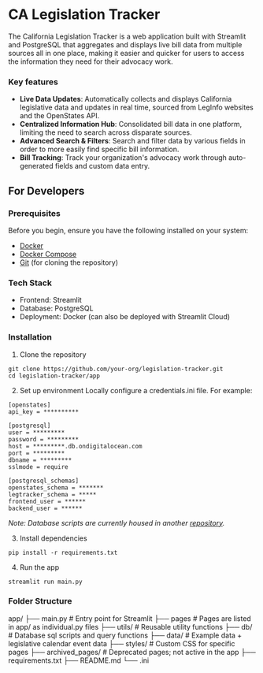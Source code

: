 # CA Legislation Tracker
The California Legislation Tracker is a web application built with Streamlit and PostgreSQL that aggregates and displays live bill data from multiple sources all in one place, making it easier and quicker for users to access the information they need for their advocacy work.

### Key features
- **Live Data Updates**: Automatically collects and displays California legislative data and updates in real time, sourced from LegInfo websites and the OpenStates API.
- **Centralized Information Hub**: Consolidated bill data in one platform, limiting the need to search across disparate sources.
- **Advanced Search & Filters**: Search and filter data by various fields in order to more easily find specific bill information.
- **Bill Tracking**: Track your organization's advocacy work through auto-generated fields and custom data entry.

## For Developers

### Prerequisites
Before you begin, ensure you have the following installed on your system:

- [Docker](https://docs.docker.com/get-docker/)
- [Docker Compose](https://docs.docker.com/compose/)
- [Git](https://git-scm.com/) (for cloning the repository)

### Tech Stack
- Frontend: Streamlit
- Database: PostgreSQL
- Deployment: Docker (can also be deployed with Streamlit Cloud)

### Installation

1. Clone the repository
```
git clone https://github.com/your-org/legislation-tracker.git
cd legislation-tracker/app
```

2. Set up environment
Locally configure a credentials.ini file. For example:

```
[openstates]
api_key = **********

[postgresql]
user = *********
password = *********
host = *********.db.ondigitalocean.com
port = *********
dbname = *********
sslmode = require

[postgresql_schemas]
openstates_schema = *******
legtracker_schema = *****
frontend_user = ******
backend_user = ******

```
*Note: Database scripts are currently housed in another [repository](https://github.com/techequitycollaborative/ca-leg-tracker).*

3. Install dependencies
```
pip install -r requirements.txt
```

4. Run the app
```
streamlit run main.py
```

### Folder Structure

app/
├── main.py                  # Entry point for Streamlit
├── pages                    # Pages are listed in app/ as individual.py files
├── utils/                   # Reusable utility functions
├── db/                      # Database sql scripts and query functions
├── data/                    # Example data + legislative calendar event data
├── styles/                  # Custom CSS for specific pages
├── archived_pages/          # Deprecated pages; not active in the app
├── requirements.txt
├── README.md
└── .ini
